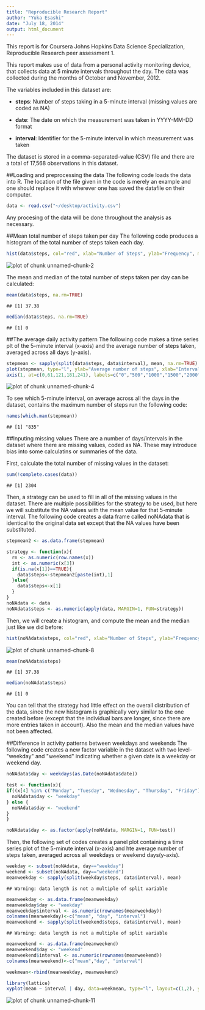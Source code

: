 ```yaml
---
title: "Reproducible Research Report"
author: "Yuka Esashi"
date: "July 18, 2014"
output: html_document
---
```


This report is for Coursera Johns Hopkins Data Science Specialization, Reproducible Research peer assessment 1. 

This report makes use of data from a personal activity monitoring device, that collects data at 5 minute intervals throughout the day. The data was collected during the months of October and November, 2012.

The variables included in this dataset are:

- **steps**: Number of steps taking in a 5-minute interval (missing values are coded as NA)

- **date**: The date on which the measurement was taken in YYYY-MM-DD format

- **interval**: Identifier for the 5-minute interval in which measurement was taken

The dataset is stored in a comma-separated-value (CSV) file and there are a total of 17,568 observations in this dataset.

##Loading and preprocessing the data
The following code loads the data into R. The location of the file given in the code is merely an example and one should replace it with wherever one has saved the datafile on their computer. 


```r
data <- read.csv("~/desktop/activity.csv")
```

Any procesing of the data will be done throughout the analysis as necessary.

##Mean total number of steps taken per day
The following code produces a histogram of the total number of steps taken each day.


```r
hist(data$steps, col="red", xlab="Number of Steps", ylab="Frequency", main="Number of Steps per Day")
```

![plot of chunk unnamed-chunk-2](figure/unnamed-chunk-2.png) 

The mean and median of the total number of steps taken per day can be calculated:


```r
mean(data$steps, na.rm=TRUE)
```

```
## [1] 37.38
```

```r
median(data$steps, na.rm=TRUE)
```

```
## [1] 0
```

##The average daily activity pattern
The following code makes a time series plt of the 5-minute interval (x-axis) and the average number of steps taken, averaged across all days (y-axis). 


```r
stepmean <- sapply(split(data$steps, data$interval), mean, na.rm=TRUE)
plot(stepmean, type="l", ylab="Average number of steps", xlab="Interval", xaxt="n")
axis(1, at=c(0,61,121,181,241), labels=c("0","500","1000","1500","2000"))
```

![plot of chunk unnamed-chunk-4](figure/unnamed-chunk-4.png) 

To see which 5-minute interval, on average across all the days in the dataset, contains the maximum number of steps run the following code:


```r
names(which.max(stepmean))
```

```
## [1] "835"
```

##Inputing missing values
There are a number of days/intervals in the dataset where there are missing values, coded as NA. These may introduce bias into some calculatins or summaries of the data.

First, calculate the total number of missing values in the dataset:


```r
sum(!complete.cases(data))
```

```
## [1] 2304
```

Then, a strategy can be used to fill in all of the missing values in the dataset. There are multiple possibilities for the strategy to be used, but here we will substitute the NA values with the mean value for that 5-minute interval. The following code creates a data frame called noNAdata that is identical to the original data set except that the NA values have been substituted.


```r
stepmean2 <- as.data.frame(stepmean)

strategy <- function(x){
  rn <- as.numeric(row.names(x))
  int <- as.numeric(x[3])
  if(is.na(x[1])==TRUE){
    data$steps<-stepmean2[paste(int),1]
  }else{
    data$steps<-x[1]
  }
} 
noNAdata <- data
noNAdata$steps <- as.numeric(apply(data, MARGIN=1, FUN=strategy))
```

Then, we will create a histogram, and compute the mean and the median just like we did before:


```r
hist(noNAdata$steps, col="red", xlab="Number of Steps", ylab="Frequency", main="Number of Steps per Day (NA replaced version)")
```

![plot of chunk unnamed-chunk-8](figure/unnamed-chunk-8.png) 


```r
mean(noNAdata$steps)
```

```
## [1] 37.38
```

```r
median(noNAdata$steps)
```

```
## [1] 0
```

You can tell that the strategy had little effect on the overall distribution of the data, since the new histogram is graphically very similar to the one created before (except that the individual bars are longer, since there are more entries taken in account). Also the mean and the median values have not been affected. 

##Difference in activity patterns between weekdays and weekends
The following code creates a new factor variable in the dataset with two level- "weekday" and "weekend" indicating whether a given date is a weekday or weekend day.


```r
noNAdata$day <- weekdays(as.Date(noNAdata$date))

test <- function(x){
if((x[4] %in% c("Monday", "Tuesday", "Wednesday", "Thursday", "Friday"))==TRUE){
  noNAdata$day <- "weekday"
} else {
  noNAdata$day <- "weekend"
}
}

noNAdata$day <- as.factor(apply(noNAdata, MARGIN=1, FUN=test))
```

Then, the following set of codes creates a panel plot containing a time series plot of the 5-minute interval (x-axis) and hte average number of steps taken, averaged across all weekdays or weekend days(y-axis).


```r
weekday <- subset(noNAdata, day=="weekday")
weekend <- subset(noNAdata, day=="weekend")
meanweekday <- sapply(split(weekday$steps, data$interval), mean)
```

```
## Warning: data length is not a multiple of split variable
```

```r
meanweekday <- as.data.frame(meanweekday)
meanweekday$day <- "weekday"
meanweekday$interval <- as.numeric(rownames(meanweekday))
colnames(meanweekday)<-c("mean", "day", "interval")
meanweekend <- sapply(split(weekend$steps, data$interval), mean)
```

```
## Warning: data length is not a multiple of split variable
```

```r
meanweekend <- as.data.frame(meanweekend)
meanweekend$day <- "weekend"
meanweekend$interval <- as.numeric(rownames(meanweekend))
colnames(meanweekend)<-c("mean","day", "interval")

weekmean<-rbind(meanweekday, meanweekend)

library(lattice)
xyplot(mean ~ interval | day, data=weekmean, type="l", layout=c(1,2), ylab="Number of steps")
```

![plot of chunk unnamed-chunk-11](figure/unnamed-chunk-11.png) 
